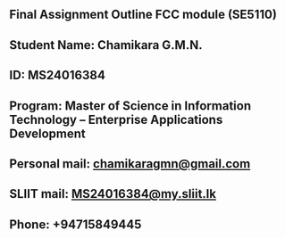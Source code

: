 ## Final Assignment Outline FCC module (SE5110)

## Student Name: Chamikara G.M.N.

## ID: MS24016384

## Program: Master of Science in Information Technology – Enterprise Applications Development

## Personal mail: chamikaragmn@gmail.com

## SLIIT mail: MS24016384@my.sliit.lk

## Phone: +94715849445 
